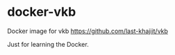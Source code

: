 # docker-vkb
Docker image for vkb https://github.com/last-khajiit/vkb

Just for learning the Docker.
